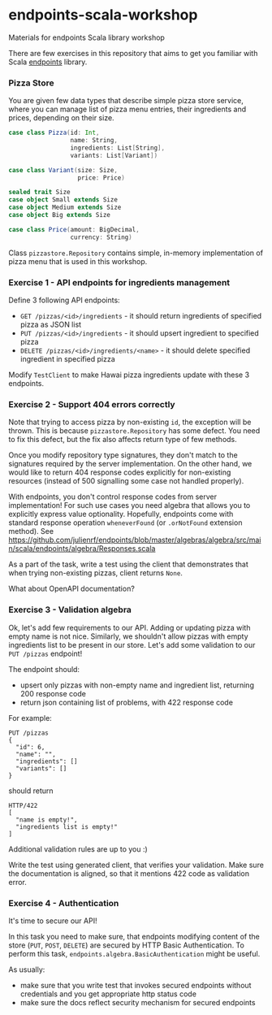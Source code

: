 # endpoints-scala-workshop
Materials for endpoints Scala library workshop

There are few exercises in this repository that aims to
get you familiar with Scala [endpoints](http://julienrf.github.io/endpoints/)
library.


### Pizza Store

You are given few data types that describe simple pizza store service,
where you can manage list of pizza menu entries, their ingredients
and prices, depending on their size.


```scala
case class Pizza(id: Int,
                 name: String,
                 ingredients: List[String],
                 variants: List[Variant])

case class Variant(size: Size,
                   price: Price)

sealed trait Size
case object Small extends Size
case object Medium extends Size
case object Big extends Size

case class Price(amount: BigDecimal,
                 currency: String)
```

Class `pizzastore.Repository` contains simple, in-memory implementation of pizza menu
that is used in this workshop.


### Exercise 1 - API endpoints for ingredients management

Define 3 following API endpoints:

* `GET /pizzas/<id>/ingredients` - it should return ingredients of specified pizza as JSON list
* `PUT /pizzas/<id>/ingredients` - it should upsert ingredient to specified pizza
* `DELETE /pizzas/<id>/ingredients/<name>` - it should delete specified ingredient in specified pizza

Modify `TestClient` to make Hawai pizza ingredients update with these 3 endpoints.


### Exercise 2 - Support 404 errors correctly

Note that trying to access pizza by non-existing `id`, the exception will be thrown.
This is because `pizzastore.Repository` has some defect. You need to fix this defect, but the fix
also affects return type of few methods.

Once you modify repository type signatures, they don't match to the signatures required
by the server implementation. On the other hand, we would like to return 404 response codes
explicitly for non-existing resources (instead of 500 signalling some case not handled properly).

With endpoints, you don't control response codes from server implementation! For such use cases you need
algebra that allows you to explicitly express value optionality. Hopefully, endpoints come with
standard response operation `wheneverFound` (or `.orNotFound` extension method).
See https://github.com/julienrf/endpoints/blob/master/algebras/algebra/src/main/scala/endpoints/algebra/Responses.scala

As a part of the task, write a test using the client that demonstrates that when trying
non-existing pizzas, client returns `None`.

What about OpenAPI documentation?


### Exercise 3 - Validation algebra

Ok, let's add few requirements to our API. Adding or updating pizza with empty name is not nice.
Similarly, we shouldn't allow pizzas with empty ingredients list to be present in our store. Let's add
some validation to our `PUT /pizzas` endpoint!

The endpoint should:
- upsert only pizzas with non-empty name and ingredient list, returning 200 response code
- return json containing list of problems, with 422 response code

For example:
```
PUT /pizzas
{
  "id": 6,
  "name": "",
  "ingredients": []
  "variants": []
}
```

should return
```
HTTP/422
[
  "name is empty!",
  "ingredients list is empty!"
]
```

Additional validation rules are up to you :)

Write the test using generated client, that verifies your validation. Make sure
the documentation is aligned, so that it mentions 422 code as validation error.


### Exercise 4 - Authentication

It's time to secure our API!

In this task you need to make sure, that endpoints modifying content of the store
(`PUT`, `POST`, `DELETE`) are secured by HTTP Basic Authentication. To perform this
task, `endpoints.algebra.BasicAuthentication` might be useful.

As usually:
- make sure that you write test that invokes secured endpoints without
  credentials and you get appropriate http status code
- make sure the docs reflect security mechanism for secured endpoints
